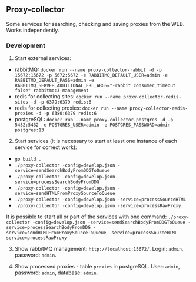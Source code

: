 ## Proxy-collector

Some services for searching, checking and saving proxies from the WEB. Works independently.

### Development

1. Start external services:

- rabbitMQ:
  `docker run --name proxy-collector-rabbit -d -p 15672:15672 -p 5672:5672 -e RABBITMQ_DEFAULT_USER=admin -e RABBITMQ_DEFAULT_PASS=admin -e RABBITMQ_SERVER_ADDITIONAL_ERL_ARGS="-rabbit consumer_timeout false" rabbitmq:3-management`
- redis for collecting sites:
  `docker run --name proxy-collector-redis-sites -d -p 6379:6379 redis:6`
- redis for collecting proxies:
  `docker run --name proxy-collector-redis-proxies -d -p 6380:6379 redis:6`
- postgreSQL:
  `docker run --name proxy-collector-postgres -d -p 5432:5432 -e POSTGRES_USER=admin -e POSTGRES_PASSWORD=admin postgres:13`

2. Start services (it is necessary to start at least one instance of each service for correct work):

- `go build .`
- `./proxy-collector -config=develop.json -service=sendSearchBodyFromDDGToQueue`
- `./proxy-collector -config=develop.json -service=processSearchBodyFromDDG`
- `./proxy-collector -config=develop.json -service=sendHTMLFromProxySourceToQueue`
- `./proxy-collector -config=develop.json -service=processSourceHTML`
- `./proxy-collector -config=develop.json -service=processRawProxy`

It is possible to start all or part of the services with one
command: `./proxy-collector -config=develop.json -service=sendSearchBodyFromDDGToQueue -service=processSearchBodyFromDDG -service=sendHTMLFromProxySourceToQueue -service=processSourceHTML -service=processRawProxy`

3. Show rabbitMQ management: `http://localhost:15672/`. Login: `admin`, password: `admin`.

4. Show processed proxies - table `proxies` in postgreSQL. User: `admin`, password: `admin`, database: `admin`.
